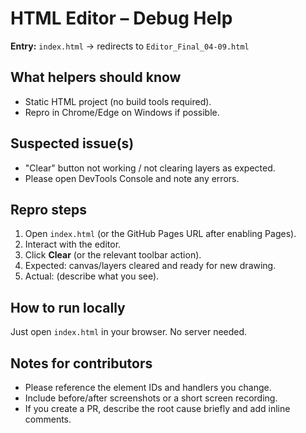 # HTML Editor – Debug Help

**Entry:** `index.html` → redirects to `Editor_Final_04-09.html`

## What helpers should know
- Static HTML project (no build tools required).
- Repro in Chrome/Edge on Windows if possible.

## Suspected issue(s)
- "Clear" button not working / not clearing layers as expected.
- Please open DevTools Console and note any errors.

## Repro steps
1. Open `index.html` (or the GitHub Pages URL after enabling Pages).
2. Interact with the editor.
3. Click **Clear** (or the relevant toolbar action).
4. Expected: canvas/layers cleared and ready for new drawing.
5. Actual: (describe what you see).

## How to run locally
Just open `index.html` in your browser. No server needed.

## Notes for contributors
- Please reference the element IDs and handlers you change.
- Include before/after screenshots or a short screen recording.
- If you create a PR, describe the root cause briefly and add inline comments.
